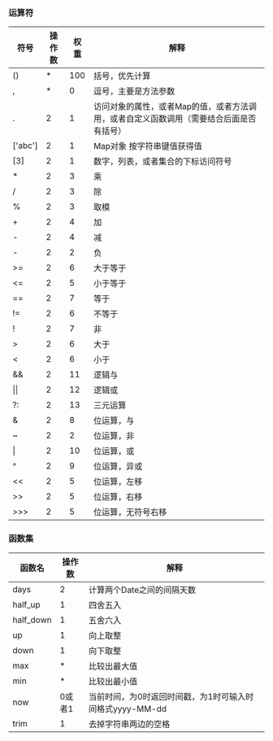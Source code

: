### 运算符

| 符号    | 操作数 | 权重 | 解释                                                         |
| ------- | ------ | ---- | ------------------------------------------------------------ |
| ()      | *      | 100  | 括号，优先计算                                               |
| ,       | *      | 0    | 逗号，主要是方法参数                                         |
| .       | 2      | 1    | 访问对象的属性，或者Map的值，或者方法调用，或者自定义函数调用（需要结合后面是否有括号） |
| ['abc'] | 2      | 1    | Map对象 按字符串键值获得值                                   |
| [3]     | 2      | 1    | 数字，列表，或者集合的下标访问符号                           |
| *       | 2      | 3    | 乘                                                           |
| /       | 2      | 3    | 除                                                           |
| %       | 2      | 3    | 取模                                                         |
| +       | 2      | 4    | 加                                                           |
| -       | 2      | 4    | 减                                                           |
| -       | 2      | 2    | 负                                                           |
| >=      | 2      | 6    | 大于等于                                                     |
| <=      | 2      | 5    | 小于等于                                                     |
| ==      | 2      | 7    | 等于                                                         |
| !=      | 2      | 6    | 不等于                                                       |
| !       | 2      | 7    | 非                                                           |
| >       | 2      | 6    | 大于                                                         |
| <       | 2      | 6    | 小于                                                         |
| &&      | 2      | 11   | 逻辑与                                                       |
| \|\|    | 2      | 12   | 逻辑或                                                       |
| ?:      | 2      | 13   | 三元运算                                                     |
| &       | 2      | 8    | 位运算，与                                                   |
| ~       | 2      | 2    | 位运算，非                                                   |
| \|      | 2      | 10   | 位运算，或                                                   |
| ^       | 2      | 9    | 位运算，异或                                                 |
| <<      | 2      | 5    | 位运算，左移                                                 |
| >>      | 2      | 5    | 位运算，右移                                                 |
| >>>     | 2      | 5    | 位运算，无符号右移                                           |

### 函数集

| 函数名    | 操作数 | 解释                                                     |
| --------- | ------ | -------------------------------------------------------- |
| days      | 2      | 计算两个Date之间的间隔天数                               |
| half_up   | 1      | 四舍五入                                                 |
| half_down | 1      | 五舍六入                                                 |
| up        | 1      | 向上取整                                                 |
| down      | 1      | 向下取整                                                 |
| max       | *      | 比较出最大值                                             |
| min       | *      | 比较出最小值                                             |
| now       | 0或者1 | 当前时间，为0时返回时间戳，为1时可输入时间格式yyyy-MM-dd |
| trim      | 1      | 去掉字符串两边的空格                                     |